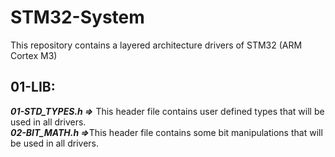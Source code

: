 # STM32-System
This repository contains a layered architecture drivers of STM32 (ARM Cortex M3) 

## 01-LIB:
<p><em><strong>01-STD_TYPES.h =></strong></em> This header file contains user defined types that will be used in all drivers.<br>
<em><strong>02-BIT_MATH.h  =></strong></em>This header file contains some bit manipulations that will be used in all drivers.</p>
